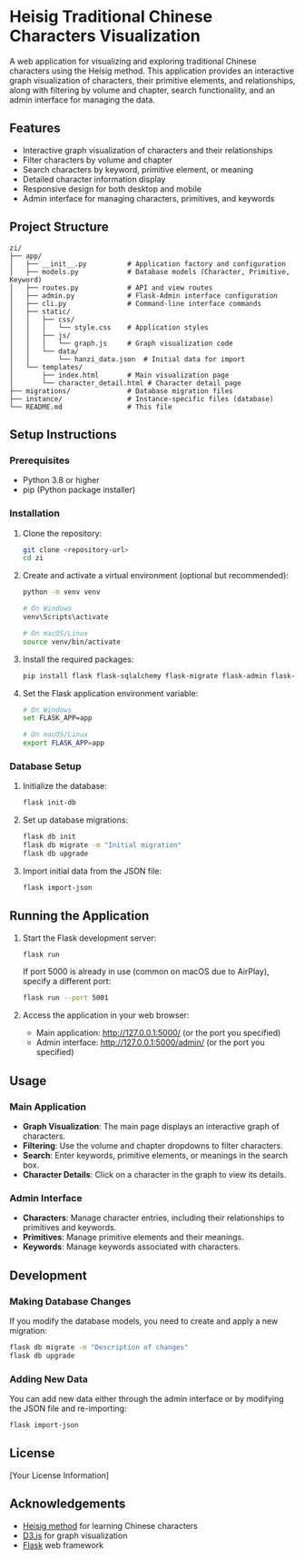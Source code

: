 # Heisig Traditional Chinese Characters Visualization

A web application for visualizing and exploring traditional Chinese characters using the Heisig method. This application provides an interactive graph visualization of characters, their primitive elements, and relationships, along with filtering by volume and chapter, search functionality, and an admin interface for managing the data.

## Features

- Interactive graph visualization of characters and their relationships
- Filter characters by volume and chapter
- Search characters by keyword, primitive element, or meaning
- Detailed character information display
- Responsive design for both desktop and mobile
- Admin interface for managing characters, primitives, and keywords

## Project Structure

```
zi/
├── app/
│   ├── __init__.py          # Application factory and configuration
│   ├── models.py            # Database models (Character, Primitive, Keyword)
│   ├── routes.py            # API and view routes
│   ├── admin.py             # Flask-Admin interface configuration
│   ├── cli.py               # Command-line interface commands
│   ├── static/
│   │   ├── css/
│   │   │   └── style.css    # Application styles
│   │   ├── js/
│   │   │   └── graph.js     # Graph visualization code
│   │   └── data/
│   │       └── hanzi_data.json  # Initial data for import
│   └── templates/
│       ├── index.html       # Main visualization page
│       └── character_detail.html # Character detail page
├── migrations/              # Database migration files
├── instance/                # Instance-specific files (database)
└── README.md                # This file
```

## Setup Instructions

### Prerequisites

- Python 3.8 or higher
- pip (Python package installer)

### Installation

1. Clone the repository:
   ```bash
   git clone <repository-url>
   cd zi
   ```

2. Create and activate a virtual environment (optional but recommended):
   ```bash
   python -m venv venv
   
   # On Windows
   venv\Scripts\activate
   
   # On macOS/Linux
   source venv/bin/activate
   ```

3. Install the required packages:
   ```bash
   pip install flask flask-sqlalchemy flask-migrate flask-admin flask-wtf
   ```

4. Set the Flask application environment variable:
   ```bash
   # On Windows
   set FLASK_APP=app
   
   # On macOS/Linux
   export FLASK_APP=app
   ```

### Database Setup

1. Initialize the database:
   ```bash
   flask init-db
   ```

2. Set up database migrations:
   ```bash
   flask db init
   flask db migrate -m "Initial migration"
   flask db upgrade
   ```

3. Import initial data from the JSON file:
   ```bash
   flask import-json
   ```

## Running the Application

1. Start the Flask development server:
   ```bash
   flask run
   ```
   
   If port 5000 is already in use (common on macOS due to AirPlay), specify a different port:
   ```bash
   flask run --port 5001
   ```

2. Access the application in your web browser:
   - Main application: http://127.0.0.1:5000/ (or the port you specified)
   - Admin interface: http://127.0.0.1:5000/admin/ (or the port you specified)

## Usage

### Main Application

- **Graph Visualization**: The main page displays an interactive graph of characters.
- **Filtering**: Use the volume and chapter dropdowns to filter characters.
- **Search**: Enter keywords, primitive elements, or meanings in the search box.
- **Character Details**: Click on a character in the graph to view its details.

### Admin Interface

- **Characters**: Manage character entries, including their relationships to primitives and keywords.
- **Primitives**: Manage primitive elements and their meanings.
- **Keywords**: Manage keywords associated with characters.

## Development

### Making Database Changes

If you modify the database models, you need to create and apply a new migration:

```bash
flask db migrate -m "Description of changes"
flask db upgrade
```

### Adding New Data

You can add new data either through the admin interface or by modifying the JSON file and re-importing:

```bash
flask import-json
```

## License

[Your License Information]

## Acknowledgements

- [Heisig method](https://en.wikipedia.org/wiki/Remembering_the_Kanji_and_Remembering_the_Hanzi) for learning Chinese characters
- [D3.js](https://d3js.org/) for graph visualization
- [Flask](https://flask.palletsprojects.com/) web framework 